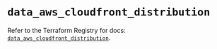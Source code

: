 # `data_aws_cloudfront_distribution`

Refer to the Terraform Registry for docs: [`data_aws_cloudfront_distribution`](https://registry.terraform.io/providers/hashicorp/aws/4.67.0/docs/data-sources/cloudfront_distribution).
